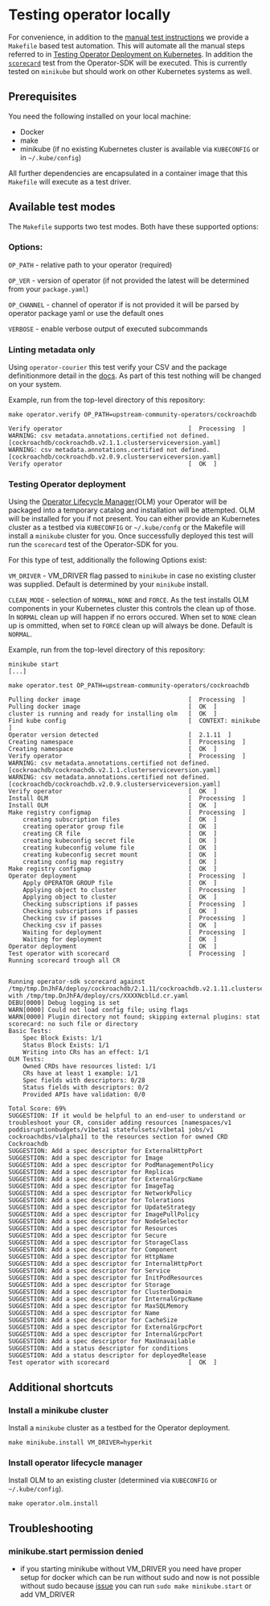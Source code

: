 # Testing operator locally

For convenience, in addition to the [manual test instructions](./testing-operators.md) we provide a `Makefile` based test automation. This will automate all the manual steps referred to in [Testing Operator Deployment on Kubernetes](https://github.com/operator-framework/community-operators/blob/master/docs/testing-operators.md#testing-operator-deployment-on-kubernetes). In addition the [`scorecard`](https://github.com/operator-framework/operator-sdk/blob/master/doc/test-framework/scorecard.md) test from the Operator-SDK will be executed.
This is currently tested on `minikube` but should work on other Kubernetes systems as well.

## Prerequisites

You need the following installed on your local machine:

* Docker
* make
* minikube (if no existing Kubernetes cluster is available via `KUBECONFIG` or in `~/.kube/config`)

All further dependencies are encapsulated in a container image that this `Makefile` will execute as a test driver.

## Available test modes

The `Makefile` supports two test modes. Both have these supported options:

### Options:

` OP_PATH ` - relative path to your operator (required)

` OP_VER ` - version of operator (if not provided the latest will be determined from your `package.yaml`)

` OP_CHANNEL ` - channel of operator if is not provided it will be parsed by operator package yaml or use the default ones

` VERBOSE ` - enable verbose output of executed subcommands

### Linting metadata only
Using `operator-courier` this test verify your CSV and the package definitionmore detail in the [docs](https://github.com/operator-framework/operator-courier). As part of this test nothing will be changed on your system.

Example, run from the top-level directory of this repository:

```
make operator.verify OP_PATH=upstream-community-operators/cockroachdb

Verify operator                                   [  Processing  ]
WARNING: csv metadata.annotations.certified not defined. [cockroachdb/cockroachdb.v2.1.1.clusterserviceversion.yaml]
WARNING: csv metadata.annotations.certified not defined. [cockroachdb/cockroachdb.v2.0.9.clusterserviceversion.yaml]
Verify operator                                   [  OK  ]
```

### Testing Operator deployment
Using the [Operator Lifecycle Manager](https://github.com/operator-framework/operator-lifecycle-manager)(OLM) your Operator will be packaged into a temporary catalog and installation will be attempted. OLM will be installed for you if not present.
You can either provide an Kubernetes cluster as a testbed via `KUBECONFIG` or `~/.kube/confg` or the Makefile will install a `minikube` cluster for you. 
Once successfully deployed this test will run the `scorecard` test of the Operator-SDK for you.

For this type of test, additionally the following Options exist:

` VM_DRIVER ` - VM_DRIVER flag passed to `minikube` in case no existing cluster was supplied. Default is determined by your `minikube` install.

` CLEAN_MODE ` - selection of `NORMAL`, `NONE` and `FORCE`. As the test installs OLM components in your Kubernetes cluster this controls the clean up of those. In `NORMAL` clean up will happen if no errors occured. When set to `NONE` clean up is ommitted, when set to `FORCE` clean up will always be done. Default is `NORMAL`.

Example, run from the top-level directory of this repository:

```
minikube start
[...]

make operator.test OP_PATH=upstream-community-operators/cockroachdb

Pulling docker image                              [  Processing  ]
Pulling docker image                              [  OK  ]
cluster is running and ready for installing olm   [  OK  ]
Find kube config                                  [  CONTEXT: minikube  ]
Operator version detected                         [  2.1.11  ]
Creating namespace                                [  Processing  ]
Creating namespace                                [  OK  ]
Verify operator                                   [  Processing  ]
WARNING: csv metadata.annotations.certified not defined. [cockroachdb/cockroachdb.v2.1.1.clusterserviceversion.yaml]
WARNING: csv metadata.annotations.certified not defined. [cockroachdb/cockroachdb.v2.0.9.clusterserviceversion.yaml]
Verify operator                                   [  OK  ]
Install OLM                                       [  Processing  ]
Install OLM                                       [  OK  ]
Make registry configmap                           [  Processing  ]
    creating subscription files                   [  OK  ]
    creating operator group file                  [  OK  ]
    creating CR file                              [  OK  ]
    creating kubeconfig secret file               [  OK  ]
    creating kubeconfig volume file               [  OK  ]
    creating kubeconfig secret mount              [  OK  ]
    creating config map registry                  [  OK  ]
Make registry configmap                           [  OK  ]
Operator deployment                               [  Processing  ]
    Apply OPERATOR GROUP file                     [  OK  ]
    Applying object to cluster                    [  Processing  ]
    Applying object to cluster                    [  OK  ]
    Checking subscriptions if passes              [  Processing  ]
    Checking subscriptions if passes              [  OK  ]
    Checking csv if passes                        [  Processing  ]
    Checking csv if passes                        [  OK  ]
    Waiting for deployment                        [  Processing  ]
    Waiting for deployment                        [  OK  ]
Operator deployment                               [  OK  ]
Test operator with scorecard                      [  Processing  ]
Running scorecard trough all CR


Running operator-sdk scorecard against /tmp/tmp.DnJhFA/deploy/cockroachdb/2.1.11/cockroachdb.v2.1.11.clusterserviceversion.yaml with /tmp/tmp.DnJhFA/deploy/crs/XXXXNcblLd.cr.yaml
DEBU[0000] Debug logging is set
WARN[0000] Could not load config file; using flags
WARN[0000] Plugin directory not found; skipping external plugins: stat scorecard: no such file or directory
Basic Tests:
	Spec Block Exists: 1/1
	Status Block Exists: 1/1
	Writing into CRs has an effect: 1/1
OLM Tests:
	Owned CRDs have resources listed: 1/1
	CRs have at least 1 example: 1/1
	Spec fields with descriptors: 0/28
	Status fields with descriptors: 0/2
	Provided APIs have validation: 0/0

Total Score: 69%
SUGGESTION: If it would be helpful to an end-user to understand or troubleshoot your CR, consider adding resources [namespaces/v1 poddisruptionbudgets/v1beta1 statefulsets/v1beta1 jobs/v1 cockroachdbs/v1alpha1] to the resources section for owned CRD Cockroachdb
SUGGESTION: Add a spec descriptor for ExternalHttpPort
SUGGESTION: Add a spec descriptor for Image
SUGGESTION: Add a spec descriptor for PodManagementPolicy
SUGGESTION: Add a spec descriptor for Replicas
SUGGESTION: Add a spec descriptor for ExternalGrpcName
SUGGESTION: Add a spec descriptor for ImageTag
SUGGESTION: Add a spec descriptor for NetworkPolicy
SUGGESTION: Add a spec descriptor for Tolerations
SUGGESTION: Add a spec descriptor for UpdateStrategy
SUGGESTION: Add a spec descriptor for ImagePullPolicy
SUGGESTION: Add a spec descriptor for NodeSelector
SUGGESTION: Add a spec descriptor for Resources
SUGGESTION: Add a spec descriptor for Secure
SUGGESTION: Add a spec descriptor for StorageClass
SUGGESTION: Add a spec descriptor for Component
SUGGESTION: Add a spec descriptor for HttpName
SUGGESTION: Add a spec descriptor for InternalHttpPort
SUGGESTION: Add a spec descriptor for Service
SUGGESTION: Add a spec descriptor for InitPodResources
SUGGESTION: Add a spec descriptor for Storage
SUGGESTION: Add a spec descriptor for ClusterDomain
SUGGESTION: Add a spec descriptor for InternalGrpcName
SUGGESTION: Add a spec descriptor for MaxSQLMemory
SUGGESTION: Add a spec descriptor for Name
SUGGESTION: Add a spec descriptor for CacheSize
SUGGESTION: Add a spec descriptor for ExternalGrpcPort
SUGGESTION: Add a spec descriptor for InternalGrpcPort
SUGGESTION: Add a spec descriptor for MaxUnavailable
SUGGESTION: Add a status descriptor for conditions
SUGGESTION: Add a status descriptor for deployedRelease
Test operator with scorecard                      [  OK  ]
```

## Additional shortcuts

### Install a minikube cluster
Install a `minikube` cluster as a testbed for the Operator deployment.

```
make minikube.install VM_DRIVER=hyperkit
```

### Install operator lifecycle manager
Install OLM to an existing cluster (determined via `KUBECONFIG` or `~/.kube/config`).
```
make operator.olm.install
```

## Troubleshooting


### minikube.start permission denied
- if you starting minikube without VM_DRIVER you need have proper setup for docker which can be run without sudo and
now is not possible without sudo because [issue](https://github.com/kubernetes/minikube/issues/3718) you can run `sudo make minikube.start` or add VM_DRIVER

